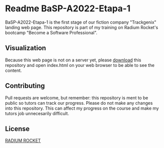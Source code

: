 # Readme BaSP-A2022-Etapa-1
BaSP-A2022-Etapa-1 is the first stage of our fiction company "Trackgenix" landing web page.
This repository is part of my training on Radium Rocket's bootcamp "Become a Software Professional".
## Visualization
Because this web page is not on a server yet, please [download](https://github.com/FabianDutraSilva/BaSP-A2022-Etapa-1/archive/refs/heads/master.zip) 
this repository and open index.html on your web browser to be able to see the content.
## Contributing
Pull requests are welcome, but remember: this repository is ment to be public so tutors can track our progress. Please do not make any changes into this repository. This can affect my progress on the course and make my tutors job unnecesarily difficult.
## License
[RADIUM ROCKET](https://radiumrocket.com/)